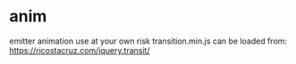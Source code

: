# anim
emitter animation
use at your own risk
transition.min.js can be loaded from: https://ricostacruz.com/jquery.transit/

